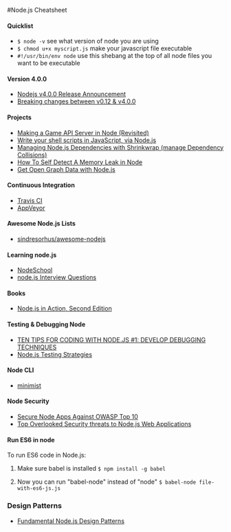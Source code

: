 #Node.js Cheatsheet

#### Quicklist

- `$ node -v` see what version of node you are using
- `$ chmod u+x myscript.js` make your javascript file executable
- `#!/usr/bin/env node` use this shebang at the top of all node files you want to be executable

#### Version 4.0.0

- [Nodejs v4.0.0 Release Announcement](https://nodejs.org/en/blog/release/v4.0.0/)
- [Breaking changes between v0.12 & v4.0.0](https://github.com/nodejs/LTS/wiki/Breaking-changes-between-v0.12-and-next-LTS-release)

#### Projects

- [Making a Game API Server in Node (Revisited)](http://blog.couchbase.com/making-a-game-api-server-using-nodejs-revisited)
- [Write your shell scripts in JavaScript, via Node.js](http://www.2ality.com/2011/12/nodejs-shell-scripting.html)
- [Managing Node.js Dependencies with Shrinkwrap (manage Dependency Collisions)](http://blog.nodejs.org/2012/02/27/managing-node-js-dependencies-with-shrinkwrap/)
- [How To Self Detect A Memory Leak in Node](http://www.nearform.com/nodecrunch/self-detect-memory-leak-node/)
- [Get Open Graph Data with Node.js](http://davidwalsh.name/open-graph-data-nodejs)

#### Continuous Integration 

- [Travis CI](https://travis-ci.org/)
- [AppVeyor](http://www.appveyor.com/)

#### Awesome Node.js Lists

- [sindresorhus/awesome-nodejs](https://raw.githubusercontent.com/sindresorhus/awesome-nodejs/master/readme.md)

#### Learning node.js

- [NodeSchool](http://nodeschool.io/)
- [node.js Interview Questions](https://blog.risingstack.com/node-js-interview-questions/)

#### Books

- [Node.js in Action, Second Edition](https://www.manning.com/books/node-js-in-action-second-edition)

#### Testing & Debugging Node

- [TEN TIPS FOR CODING WITH NODE.JS #1: DEVELOP DEBUGGING TECHNIQUES](http://www.nearform.com/nodecrunch/node-js-develop-debugging-techniques/)
- [Node.js Testing Strategies](http://www.pluralsight.com/courses/nodejs-testing-strategies)

#### Node CLI

- [minimist](https://github.com/substack/minimist)

#### Node Security

- [Secure Node Apps Against OWASP Top 10](http://scottksmith.com/blog/2015/06/08/secure-node-apps-against-owasp-top-10-injection/)
- [Top Overlooked Security threats to Node.js Web Applications](https://speakerdeck.com/player/c5d895008c77013162b85e7a2e8ee0d7)

#### Run ES6 in node

To run ES6 code in Node.js:

1. Make sure babel is installed
`$ npm install -g babel`

2. Now you can run "babel-node" instead of "node"
`$ babel-node file-with-es6-js.js`

### Design Patterns

- [Fundamental Node.js Design Patterns](https://blog.risingstack.com/fundamental-node-js-design-patterns/)


